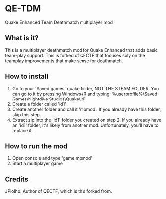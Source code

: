 # QE-TDM
Quake Enhanced Team Deathmatch multiplayer mod

## What is it?
This is a multiplayer deathmatch mod for Quake Enhanced that adds basic team-play support. This is forked of QECTF that focuses soly on the teamplay improvements that make sense for deathmatch.

## How to install
1. Go to your 'Saved games' quake folder, NOT THE STEAM FOLDER. You can go to it by pressing Windows+R and typing: %userprofile%\Saved Games\Nightdive Studios\Quake\Id1
2. Create a folder called 'id1'
3. Create another folder and call it 'mpmod'. If you already have this folder, skip this step.
4. Extract zip into the 'id1' folder you created on step 2. If you already have an 'id1' folder, it's likely from another mod. Unfortunately, you'll have to replace it.

## How to run the mod
1. Open console and type 'game mpmod'
2. Start a multiplayer game

## Credits
JPiolho: Author of QECTF, which is this forked from.

